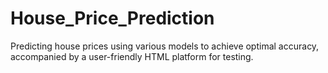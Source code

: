 # House_Price_Prediction
Predicting house prices using various models to achieve optimal accuracy, accompanied by a user-friendly HTML platform for testing.
